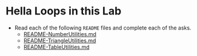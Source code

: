 # Hella Loops in this Lab
* Read each of the following `README` files and complete each of the asks.
    * [README-NumberUtilities.md](./README-NumberUtilities.md)
    * [README-TriangleUtilities.md](./README-TriangleUtilities.md)
    * [README-TableUtilities.md](./README-TableUtilities.md)
    




















